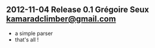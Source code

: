 2012-11-04 Release 0.1 Grégoire Seux <kamaradclimber@gmail.com>
------

 - a simple parser
 - that's all !
